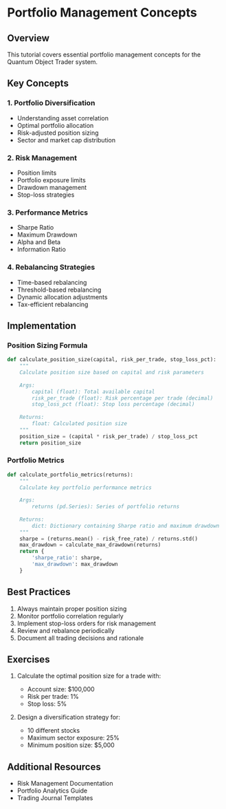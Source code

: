 # Portfolio Management Concepts

## Overview

This tutorial covers essential portfolio management concepts for the Quantum Object Trader system.

## Key Concepts

### 1. Portfolio Diversification

- Understanding asset correlation
- Optimal portfolio allocation
- Risk-adjusted position sizing
- Sector and market cap distribution

### 2. Risk Management

- Position limits
- Portfolio exposure limits
- Drawdown management
- Stop-loss strategies

### 3. Performance Metrics

- Sharpe Ratio
- Maximum Drawdown
- Alpha and Beta
- Information Ratio

### 4. Rebalancing Strategies

- Time-based rebalancing
- Threshold-based rebalancing
- Dynamic allocation adjustments
- Tax-efficient rebalancing

## Implementation

### Position Sizing Formula

```python
def calculate_position_size(capital, risk_per_trade, stop_loss_pct):
    """
    Calculate position size based on capital and risk parameters
    
    Args:
        capital (float): Total available capital
        risk_per_trade (float): Risk percentage per trade (decimal)
        stop_loss_pct (float): Stop loss percentage (decimal)
    
    Returns:
        float: Calculated position size
    """
    position_size = (capital * risk_per_trade) / stop_loss_pct
    return position_size
```

### Portfolio Metrics

```python
def calculate_portfolio_metrics(returns):
    """
    Calculate key portfolio performance metrics
    
    Args:
        returns (pd.Series): Series of portfolio returns
    
    Returns:
        dict: Dictionary containing Sharpe ratio and maximum drawdown
    """
    sharpe = (returns.mean() - risk_free_rate) / returns.std()
    max_drawdown = calculate_max_drawdown(returns)
    return {
        'sharpe_ratio': sharpe,
        'max_drawdown': max_drawdown
    }
```

## Best Practices

1. Always maintain proper position sizing
2. Monitor portfolio correlation regularly
3. Implement stop-loss orders for risk management
4. Review and rebalance periodically
5. Document all trading decisions and rationale

## Exercises

1. Calculate the optimal position size for a trade with:
    - Account size: $100,000
    - Risk per trade: 1%
    - Stop loss: 5%

2. Design a diversification strategy for:
    - 10 different stocks
    - Maximum sector exposure: 25%
    - Minimum position size: $5,000

## Additional Resources

- Risk Management Documentation
- Portfolio Analytics Guide
- Trading Journal Templates
